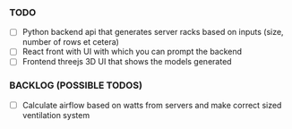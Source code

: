 ### TODO
- [ ] Python backend api that generates server racks based on inputs (size, number of rows et cetera)
- [ ] React front with UI with which you can prompt the backend
- [ ] Frontend threejs 3D UI that shows the models generated

### BACKLOG (POSSIBLE TODOS)
- [ ] Calculate airflow based on watts from servers and make correct sized ventilation system
